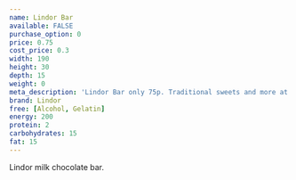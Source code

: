 ```yaml
---
name: Lindor Bar
available: FALSE
purchase_option: 0
price: 0.75
cost_price: 0.3
width: 190
height: 30
depth: 15
weight: 0
meta_description: 'Lindor Bar only 75p. Traditional sweets and more at Humbugs Confectionery Store. Specialists in satisfying your sweet tooth!'
brand: Lindor
free: [Alcohol, Gelatin]
energy: 200
protein: 2
carbohydrates: 15
fat: 15
---
```

Lindor milk chocolate bar.